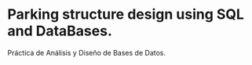 # Parking structure design using SQL and DataBases.
Práctica de Análisis y Diseño de Bases de Datos.
